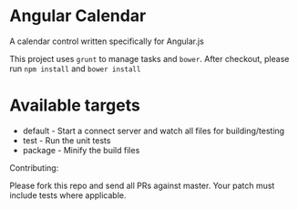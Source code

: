 Angular Calendar
================

A calendar control written specifically for Angular.js

This project uses `grunt` to manage tasks and `bower`. After checkout, please run `npm install` and `bower install`

Available targets
=================

* default - Start a connect server and watch all files for building/testing
* test - Run the unit tests
* package - Minify the build files

Contributing:

Please fork this repo and send all PRs against master. Your patch must include tests where applicable.